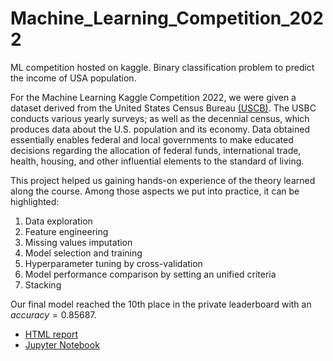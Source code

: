 # Machine_Learning_Competition_2022
ML competition hosted on kaggle. Binary classification problem to predict the income of USA population.


For the Machine Learning Kaggle Competition 2022, we were given a dataset derived from the United States Census Bureau [(USCB)](https://www.census.gov/).
The USBC conducts various yearly surveys; as well as the decennial census, which produces data about the U.S. population and its economy.
Data obtained essentially enables federal and local governments to make educated decisions regarding the allocation of federal funds, international trade,
health, housing, and other influential elements to the standard of living.

This project helped us gaining hands-on experience of the theory learned along the course. Among those aspects we put into practice, it can be highlighted:

1. Data exploration
3. Feature engineering
4. Missing values imputation
5. Model selection and training
6. Hyperparameter tuning by cross-validation
7. Model performance comparison by setting an unified criteria
8. Stacking

Our final model reached the 10th place in the private leaderboard with an $accuracy = 0.85687$.

- [HTML report](https://github.com/Christ14n97/Machine_Learning_Competition_2022/blob/master/28may2022_FINAL_main_notebook.html)
- [Jupyter Notebook](https://github.com/Christ14n97/Machine_Learning_Competition_2022/blob/master/28may2022_FINAL_main_notebook.ipynb)

